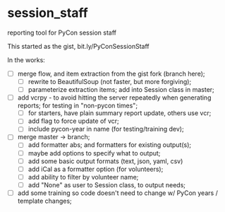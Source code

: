 # session_staff
reporting tool for PyCon session staff

This started as the gist, bit.ly/PyConSessionStaff


In the works:
- [ ] merge flow, and item extraction from the gist fork (branch here);
  - [ ] rewrite to BeautifulSoup (not faster, but more forgiving);
  - [ ] parameterize extraction items; add into Session class in master;
- [ ] add vcrpy - to avoid hitting the server repeatedly when generating reports;  for testing in "non-pycon times";
  - [ ] for starters, have plain summary report update, others use vcr;
  - [ ] add flag to force update of vcr;
  - [ ] include pycon-year in name (for testing/training dev);
- [ ] merge master -> branch;
  - [ ] add formatter abs;  and formatters for existing output(s);
  - [ ] maybe add options to specify what to output;
  - [ ] add some basic output formats (text, json, yaml, csv)
  - [ ] add iCal as a formatter option (for volunteers);
  - [ ] add ability to filter by volunteer name;
  - [ ] add "None" as user to Session class, to output needs;
- [ ] add some training so code doesn't need to change w/ PyCon years / template changes;
